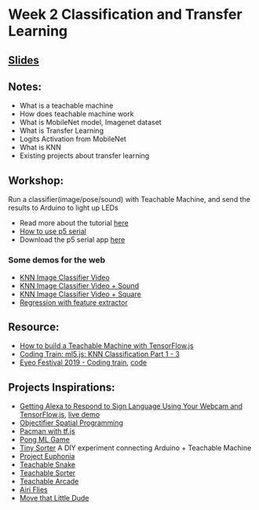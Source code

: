 # Week 2 Classification and Transfer Learning

## [Slides](https://docs.google.com/presentation/d/1SYH-fiA9vp9oYoizQANDeL04q4Dlpw7ZVYDct-bJdAs/edit?usp=sharing)

## Notes:
- What is a teachable machine
- How does teachable machine work
- What is MobileNet model, Imagenet dataset
- What is Transfer Learning
- Logits Activation from MobileNet
- What is KNN
- Existing projects about transfer learning

## Workshop:
Run a classifier(image/pose/sound) with Teachable Machine, and send the results to Arduino to light up LEDs
* Read more about the tutorial [here](../Examples/TeachableMachineArduino)
* [How to use p5 serial](https://itp.nyu.edu/physcomp/labs/labs-serial-communication/lab-serial-input-to-the-p5-js-ide/)
* Download the p5 serial app [here](https://github.com/p5-serial/p5.serialcontrol/releases/tag/0.1.1)


### Some demos for the web
- [KNN Image Classifier Video](https://yining1023.github.io/machine-learning-for-the-web/week2-imageClassifier/KNNClassification_Video/)
- [KNN Image Classifier Video + Sound](https://yining1023.github.io/machine-learning-for-the-web/week2-imageClassifier/KNNClassification_VideoSound/)
- [KNN Image Classifier Video + Square](https://yining1023.github.io/machine-learning-for-the-web/week2-imageClassifier/KNNClassification_VideoSquare/)
- [Regression with feature extractor](https://yining1023.github.io/machine-learning-for-the-web/week2-imageClassifier/FeatureExtractor_Image_Regression/)

## Resource:
- [How to build a Teachable Machine with TensorFlow.js](https://observablehq.com/@nsthorat/how-to-build-a-teachable-machine-with-tensorflow-js)
- [Coding Train: ml5.js: KNN Classification Part 1 - 3](https://youtu.be/KTNqXwkLuM4)
- [Eyeo Festival 2019 - Coding train](https://vimeo.com/354276216), [code](https://github.com/CodingTrain/Eyeo-Festival-2019)

## Projects Inspirations:
- [Getting Alexa to Respond to Sign Language Using Your Webcam and TensorFlow.js](https://medium.com/tensorflow/getting-alexa-to-respond-to-sign-language-using-your-webcam-and-tensorflow-js-735ccc1e6d3f), [live demo](https://shekit.github.io/alexa-sign-language-translator/)
- [Objectifier Spatial Programming](https://experiments.withgoogle.com/ai/objectifier-spatial-programming)
- [Pacman with tf.js](https://storage.googleapis.com/tfjs-examples/webcam-transfer-learning/dist/index.html)
- [Pong ML Game](https://github.com/matamalaortiz/Pong-ML)
- [Tiny Sorter](https://experiments.withgoogle.com/tiny-sorter/view) A DIY experiment connecting Arduino + Teachable Machine
- [Project Euphonia](https://www.youtube.com/watch?v=OAdegPmkK-o)
- [Teachable Snake](https://experiments.withgoogle.com/teachable-snake)
- [Teachable Sorter](https://coral.ai/projects/teachable-sorter)
- [Teachable Arcade](https://teachable-arcade.glitch.me/)
- [Airi Flies](https://www.yonaymoris.me/projects/airiflies)
- [Move that Little Dude](https://dylandawkinsblog.wordpress.com/2019/05/08/machine-learning-for-web-final/)

